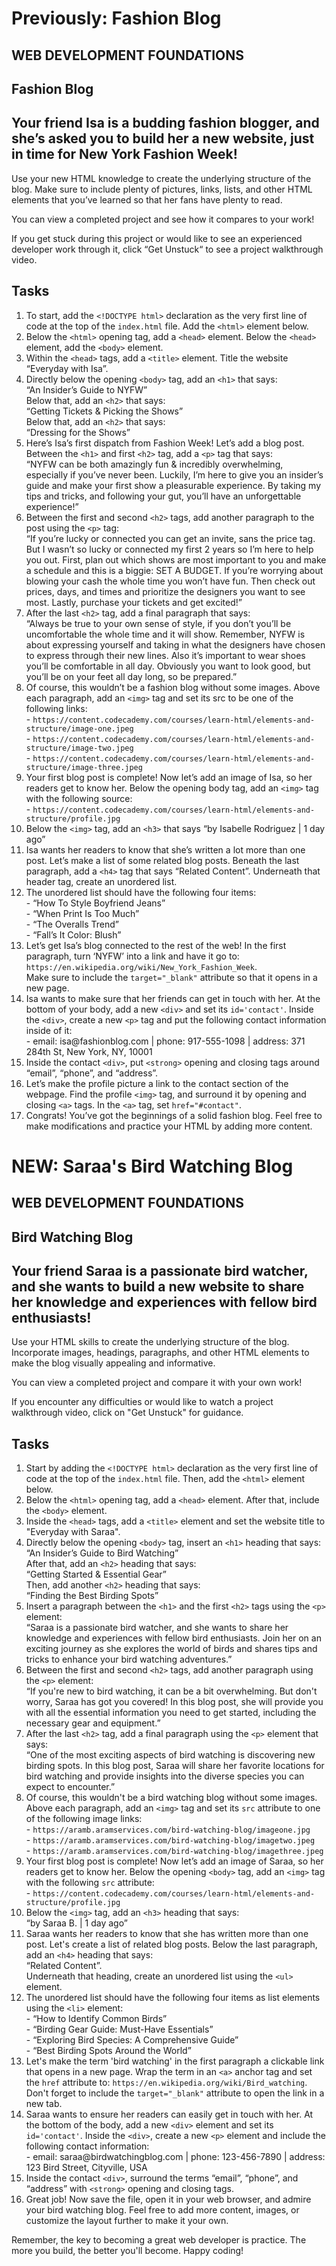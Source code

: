 # Previously: Fashion Blog
<h2>WEB DEVELOPMENT FOUNDATIONS</h2>
<h2>Fashion Blog</h2>
<h2>Your friend Isa is a budding fashion blogger, and she’s asked you to build her a new website, just in time for New York Fashion Week!</h2>
<p>Use your new HTML knowledge to create the underlying structure of the blog. Make sure to include plenty of pictures, links, lists, and other HTML elements that you’ve learned so that her fans have plenty to read.</p>
<p>You can view a completed project and see how it compares to your work!</p>
<p>If you get stuck during this project or would like to see an experienced developer work through it, click “Get Unstuck“ to see a project walkthrough video.</p>
<h2>Tasks</h2>
<ol>
   <li>
      To start, add the <code>&lt;!DOCTYPE html&gt;</code> declaration as the very first line of code at the top of the <code>index.html</code> file. Add the <code>&lt;html&gt;</code> element below.
   </li>
   <li>
      Below the <code>&lt;html&gt;</code> opening tag, add a <code>&lt;head&gt;</code> element. Below the <code>&lt;head&gt;</code> element, add the <code>&lt;body&gt;</code> element.
   </li>
   <li>
      Within the <code>&lt;head&gt;</code> tags, add a <code>&lt;title&gt;</code> element. Title the website “Everyday with Isa”.
   </li>
   <li>
      Directly below the opening <code>&lt;body&gt;</code> tag, add an <code>&lt;h1&gt;</code> that says:<br>
      “An Insider’s Guide to NYFW”<br>
      Below that, add an <code>&lt;h2&gt;</code> that says:<br>
      “Getting Tickets &amp; Picking the Shows”<br>
      Below that, add an <code>&lt;h2&gt;</code> that says:<br>
      “Dressing for the Shows”
   </li>
   <li>
      Here’s Isa’s first dispatch from Fashion Week! Let’s add a blog post. Between the <code>&lt;h1&gt;</code> and first <code>&lt;h2&gt;</code> tag, add a <code>&lt;p&gt;</code> tag that says:<br>
      “NYFW can be both amazingly fun &amp; incredibly overwhelming, especially if you’ve never been. Luckily, I’m here to give you an insider’s guide and make your first show a pleasurable experience. By taking my tips and tricks, and following your gut, you’ll have an unforgettable experience!”
   </li>
   <li>
      Between the first and second <code>&lt;h2&gt;</code> tags, add another paragraph to the post using the <code>&lt;p&gt;</code> tag:<br>
      “If you’re lucky or connected you can get an invite, sans the price tag. But I wasn’t so lucky or connected my first 2 years so I’m here to help you out. First, plan out which shows are most important to you and make a schedule and this is a biggie: SET A BUDGET. If you’re worrying about blowing your cash the whole time you won’t have fun. Then check out prices, days, and times and prioritize the designers you want to see most. Lastly, purchase your tickets and get excited!”
   </li>
   <li>
      After the last <code>&lt;h2&gt;</code> tag, add a final paragraph that says:<br>
      “Always be true to your own sense of style, if you don’t you’ll be uncomfortable the whole time and it will show. Remember, NYFW is about expressing yourself and taking in what the designers have chosen to express through their new lines. Also it’s important to wear shoes you’ll be comfortable in all day. Obviously you want to look good, but you’ll be on your feet all day long, so be prepared.”
   </li>
   <li>
      Of course, this wouldn’t be a fashion blog without some images. Above each paragraph, add an <code>&lt;img&gt;</code> tag and set its src to be one of the following links:<br>
      - <code>https://content.codecademy.com/courses/learn-html/elements-and-structure/image-one.jpeg</code><br>
      - <code>https://content.codecademy.com/courses/learn-html/elements-and-structure/image-two.jpeg</code><br>
      - <code>https://content.codecademy.com/courses/learn-html/elements-and-structure/image-three.jpeg</code>
   </li>
   <li>
      Your first blog post is complete! Now let’s add an image of Isa, so her readers get to know her. Below the opening body tag, add an <code>&lt;img&gt;</code> tag with the following source:<br>
      - <code>https://content.codecademy.com/courses/learn-html/elements-and-structure/profile.jpg</code>
   </li>
   <li>
      Below the <code>&lt;img&gt;</code> tag, add an <code>&lt;h3&gt;</code> that says “by Isabelle Rodriguez | 1 day ago”
   </li>
   <li>
      Isa wants her readers to know that she’s written a lot more than one post. Let’s make a list of some related blog posts. Beneath the last paragraph, add a <code>&lt;h4&gt;</code> tag that says “Related Content”. Underneath that header tag, create an unordered list.
   </li>
   <li>
      The unordered list should have the following four items:<br>
      - “How To Style Boyfriend Jeans”<br>
      - “When Print Is Too Much”<br>
      - “The Overalls Trend”<br>
      - “Fall’s It Color: Blush”
   </li>
   <li>
      Let’s get Isa’s blog connected to the rest of the web! In the first paragraph, turn ‘NYFW’ into a link and have it go to: <code>https://en.wikipedia.org/wiki/New_York_Fashion_Week</code>.<br>
      Make sure to include the <code>target="_blank"</code> attribute so that it opens in a new page.
   </li>
   <li>
      Isa wants to make sure that her friends can get in touch with her. At the bottom of your body, add a new <code>&lt;div&gt;</code> and set its <code>id='contact'</code>. Inside the <code>&lt;div&gt;</code>, create a new <code>&lt;p&gt;</code> tag and put the following contact information inside of it:<br>
      - email: isa@fashionblog.com | phone: 917-555-1098 | address: 371 284th St, New York, NY, 10001
   </li>
   <li>
      Inside the contact <code>&lt;div&gt;</code>, put <code>&lt;strong&gt;</code> opening and closing tags around “email”, “phone”, and “address”.
   </li>
   <li>
      Let’s make the profile picture a link to the contact section of the webpage. Find the profile <code>&lt;img&gt;</code> tag, and surround it by opening and closing <code>&lt;a&gt;</code> tags. In the <code>&lt;a&gt;</code> tag, set <code>href="#contact"</code>.
   </li>
   <li>
      Congrats! You’ve got the beginnings of a solid fashion blog. Feel free to make modifications and practice your HTML by adding more content.
   </li>
</ol>

<h1>NEW: Saraa's Bird Watching Blog</h1>
<h2>WEB DEVELOPMENT FOUNDATIONS</h2>
<h2>Bird Watching Blog</h2>
<h2>Your friend Saraa is a passionate bird watcher, and she wants to build a new website to share her knowledge and experiences with fellow bird enthusiasts!</h2>
<p>Use your HTML skills to create the underlying structure of the blog. Incorporate images, headings, paragraphs, and other HTML elements to make the blog visually appealing and informative.</p>
<p>You can view a completed project and compare it with your own work!</p>
<p>If you encounter any difficulties or would like to watch a project walkthrough video, click on "Get Unstuck" for guidance.</p>
<h2>Tasks</h2>
<ol>
   <li>
      Start by adding the <code>&lt;!DOCTYPE html&gt;</code> declaration as the very first line of code at the top of the <code>index.html</code> file. Then, add the <code>&lt;html&gt;</code> element below.
   </li>
   <li>
      Below the <code>&lt;html&gt;</code> opening tag, add a <code>&lt;head&gt;</code> element. After that, include the <code>&lt;body&gt;</code> element.
   </li>
   <li>
      Inside the <code>&lt;head&gt;</code> tags, add a <code>&lt;title&gt;</code> element and set the website title to "Everyday with Saraa".
   </li>
   <li>
      Directly below the opening <code>&lt;body&gt;</code> tag, insert an <code>&lt;h1&gt;</code> heading that says:<br>
      “An Insider’s Guide to Bird Watching”<br>
      After that, add an <code>&lt;h2&gt;</code> heading that says:<br>
      “Getting Started &amp; Essential Gear”<br>
      Then, add another <code>&lt;h2&gt;</code> heading that says:<br>
      “Finding the Best Birding Spots”
   </li>
   <li>
      Insert a paragraph between the <code>&lt;h1&gt;</code> and the first <code>&lt;h2&gt;</code> tags using the <code>&lt;p&gt;</code> element:<br>
      “Saraa is a passionate bird watcher, and she wants to share her knowledge and experiences with fellow bird enthusiasts. Join her on an exciting journey as she explores the world of birds and shares tips and tricks to enhance your bird watching adventures.”
   </li>
   <li>
      Between the first and second <code>&lt;h2&gt;</code> tags, add another paragraph using the <code>&lt;p&gt;</code> element:<br>
      “If you're new to bird watching, it can be a bit overwhelming. But don't worry, Saraa has got you covered! In this blog post, she will provide you with all the essential information you need to get started, including the necessary gear and equipment.”
   </li>
   <li>
      After the last <code>&lt;h2&gt;</code> tag, add a final paragraph using the <code>&lt;p&gt;</code> element that says:<br>
      “One of the most exciting aspects of bird watching is discovering new birding spots. In this blog post, Saraa will share her favorite locations for bird watching and provide insights into the diverse species you can expect to encounter.”
   </li>
   <li>
      Of course, this wouldn't be a bird watching blog without some images. Above each paragraph, add an <code>&lt;img&gt;</code> tag and set its <code>src</code> attribute to one of the following image links:<br>
      - <code>https://aramb.aramservices.com/bird-watching-blog/imageone.jpg</code><br>
      - <code>https://aramb.aramservices.com/bird-watching-blog/imagetwo.jpeg</code><br>
      - <code>https://aramb.aramservices.com/bird-watching-blog/imagethree.jpeg</code>
   </li>
   <li>
      Your first blog post is complete! Now let’s add an image of Saraa, so her readers get to know her. Below the opening <code>&lt;body&gt;</code> tag, add an <code>&lt;img&gt;</code> tag with the following <code>src</code> attribute:<br>
      - <code>https://content.codecademy.com/courses/learn-html/elements-and-structure/profile.jpg</code>
   </li>
   <li>
      Below the <code>&lt;img&gt;</code> tag, add an <code>&lt;h3&gt;</code> heading that says:<br>
      “by Saraa B. | 1 day ago”
   </li>
   <li>
      Saraa wants her readers to know that she has written more than one post. Let's create a list of related blog posts. Below the last paragraph, add an <code>&lt;h4&gt;</code> heading that says:<br>
      “Related Content”.<br>
      Underneath that heading, create an unordered list using the <code>&lt;ul&gt;</code> element.
   </li>
   <li>
      The unordered list should have the following four items as list elements using the <code>&lt;li&gt;</code> element:<br>
      - “How to Identify Common Birds”<br>
      - “Birding Gear Guide: Must-Have Essentials”<br>
      - “Exploring Bird Species: A Comprehensive Guide”<br>
      - “Best Birding Spots Around the World”
   </li>
   <li>
      Let's make the term 'bird watching' in the first paragraph a clickable link that opens in a new page. Wrap the term in an <code>&lt;a&gt;</code> anchor tag and set the <code>href</code> attribute to: <code>https://en.wikipedia.org/wiki/Bird_watching</code>. Don't forget to include the <code>target="_blank"</code> attribute to open the link in a new tab.
   </li>
   <li>
      Saraa wants to ensure her readers can easily get in touch with her. At the bottom of the body, add a new <code>&lt;div&gt;</code> element and set its <code>id='contact'</code>. Inside the <code>&lt;div&gt;</code>, create a new <code>&lt;p&gt;</code> element and include the following contact information:<br>
      - email: saraa@birdwatchingblog.com | phone: 123-456-7890 | address: 123 Bird Street, Cityville, USA
   </li>
   <li>
      Inside the contact <code>&lt;div&gt;</code>, surround the terms “email”, “phone”, and “address” with <code>&lt;strong&gt;</code> opening and closing tags.
   </li>
   <li>
      Great job! Now save the file, open it in your web browser, and admire your bird watching blog. Feel free to add more content, images, or customize the layout further to make it your own.
   </li>
</ol>
<p>Remember, the key to becoming a great web developer is practice. The more you build, the better you'll become. Happy coding!</p>
